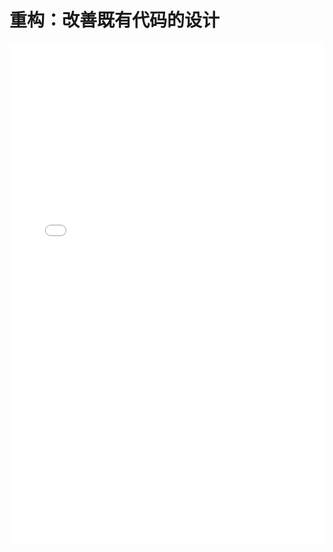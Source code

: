 # 重构：改善既有代码的设计

<embed 
  src="./statics/books/重构：改善既有代码的设计.pdf" 
  type="application/pdf" width="100%" height="800" />
  